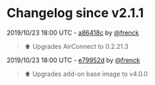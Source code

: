 # Changelog since v2.1.1

2019/10/23 18:00 UTC - [a86418c](https://github.com/hassio-addons/addon-airsonos/commit/a86418cb23c88d84ce29a21c5036d79aaac7de94) by [@frenck](https://github.com/frenck)
> :arrow_up: Upgrades AirConnect to 0.2.21.3 

2019/10/23 18:00 UTC - [e79952d](https://github.com/hassio-addons/addon-airsonos/commit/e79952dc112053e1a71ac0ed078297a879e885cc) by [@frenck](https://github.com/frenck)
> :arrow_up: Upgrades add-on base image to v4.0.0 

